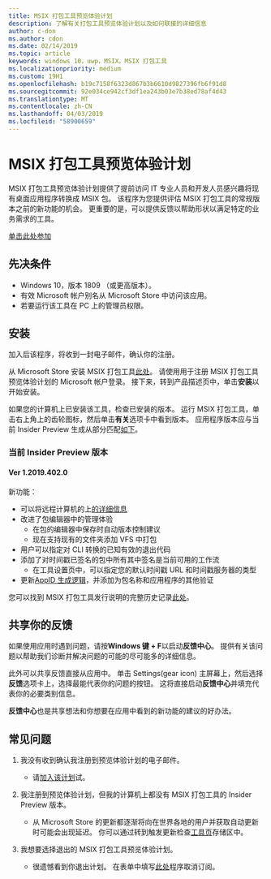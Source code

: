 ```yaml
---
title: MSIX 打包工具预览体验计划
description: 了解有关打包工具预览体验计划以及如何联接的详细信息
author: c-don
ms.author: cdon
ms.date: 02/14/2019
ms.topic: article
keywords: windows 10，uwp，MSIX，MSIX 打包工具
ms.localizationpriority: medium
ms.custom: 19H1
ms.openlocfilehash: b19c7158f6323d867b3b6610d9827396fb6f91d8
ms.sourcegitcommit: 92e034ce942cf3df1ea243b03e7b38ed78af4d43
ms.translationtype: MT
ms.contentlocale: zh-CN
ms.lasthandoff: 04/03/2019
ms.locfileid: "58900659"
---
```

# <a name="msix-packaging-tool-insider-program"></a>MSIX 打包工具预览体验计划

MSIX 打包工具预览体验计划提供了提前访问 IT 专业人员和开发人员感兴趣将现有桌面应用程序转换成 MSIX 包。 该程序为您提供评估 MSIX 打包工具的常规版本之前的新功能的机会。 更重要的是，可以提供反馈以帮助形状以满足特定的业务需求的工具。 

<div class="nextstepaction"><p><a class="x-hidden-focus" href="https://aka.ms/MSIXPackagingPreviewProgram" data-linktype="external">单击此处参加</a></p></div>

## <a name="prerequisites"></a>先决条件
- Windows 10，版本 1809 （或更高版本）。
- 有效 Microsoft 帐户别名从 Microsoft Store 中访问该应用。
- 若要运行该工具在 PC 上的管理员权限。

## <a name="install"></a>安装

加入后该程序，将收到一封电子邮件，确认你的注册。 

从 Microsoft Store 安装 MSIX 打包工具[此处](https://www.microsoft.com/en-us/p/msix-packaging-tool/9n5lw3jbcxkf)。 请使用用于注册 MSIX 打包工具预览体验计划的 Microsoft 帐户登录。 接下来，转到产品描述页中，单击**安装**以开始安装。

如果您的计算机上已安装该工具，检查已安装的版本。 运行 MSIX 打包工具，单击右上角上的齿轮图标，然后单击**有关**选项卡中看到版本。 应用程序版本应与当前 Insider Preview 生成从部分匹配[如下](#current-insider-preview-build)。 

### <a name="current-insider-preview-build"></a>当前 Insider Preview 版本 

#### <a name="ver-120194020"></a>Ver 1.2019.402.0

新功能：

- 可以将远程计算机的上[的详细信息](remote-conversion-setup.md)
- 改进了包编辑器中的管理体验
    - 在包的编辑器中保存时自动版本控制建议
    - 现在支持现有的文件夹添加 VFS 中打包
- 用户可以指定对 CLI 转换的已知有效的退出代码
- 添加了对时间戳已签名的包中所有其中签名是当前可用的工作流 
    - 在工具设置页中，可以指定您的默认时间戳 URL 和时间戳服务器的类型
- 更新[AppID 生成逻辑](release-notes/history.md#appid-generation-logic)，并添加为包名称和应用程序的其他验证 

您可以找到 MSIX 打包工具发行说明的完整历史记录[此处](release-notes/history.md)。

## <a name="share-your-feedback"></a>共享你的反馈 

如果使用应用时遇到问题，请按**Windows 键 + F**以启动**反馈中心**。 提供有关该问题以帮助我们诊断并解决问题的可能的尽可能多的详细信息。 

此外可以共享反馈直接从应用中。 单击 Settings(gear icon) 主屏幕上，然后选择**反馈**选项卡上，选择最能代表你的问题的按钮。 这将直接启动**反馈中心**并填充代表你的必要类别信息。 

**反馈中心**也是共享想法和你想要在应用中看到的新功能的建议的好办法。  

## <a name="faqs"></a>常见问题

1. 我没有收到确认我注册到预览体验计划的电子邮件。 
    - 请[加入该计划](https://aka.ms/MSIXPackagingPreviewProgram)试。  

2. 我注册到预览体验计划，但我的计算机上都没有 MSIX 打包工具的 Insider Preview 版本。 
    - 从 Microsoft Store 的更新都逐渐将向在世界各地的用户并获取自动更新时可能会出现延迟。 你可以通过转到触发更新检查[工具页](https://www.microsoft.com/en-us/p/msix-packaging-tool/9n5lw3jbcxkf)存储区中。 
3. 我想要选择退出的 MSIX 打包工具预览体验计划。 
    - 很遗憾看到你退出计划。 在表单中填写[此处](https://forms.office.com/Pages/ResponsePage.aspx?id=v4j5cvGGr0GRqy180BHbR-NSOqDz219PqoOqk5qxQEZUMlEwNVNKMDhNUVlKOVpTRTlVWFhMMThLQy4u)程序取消订阅。 
